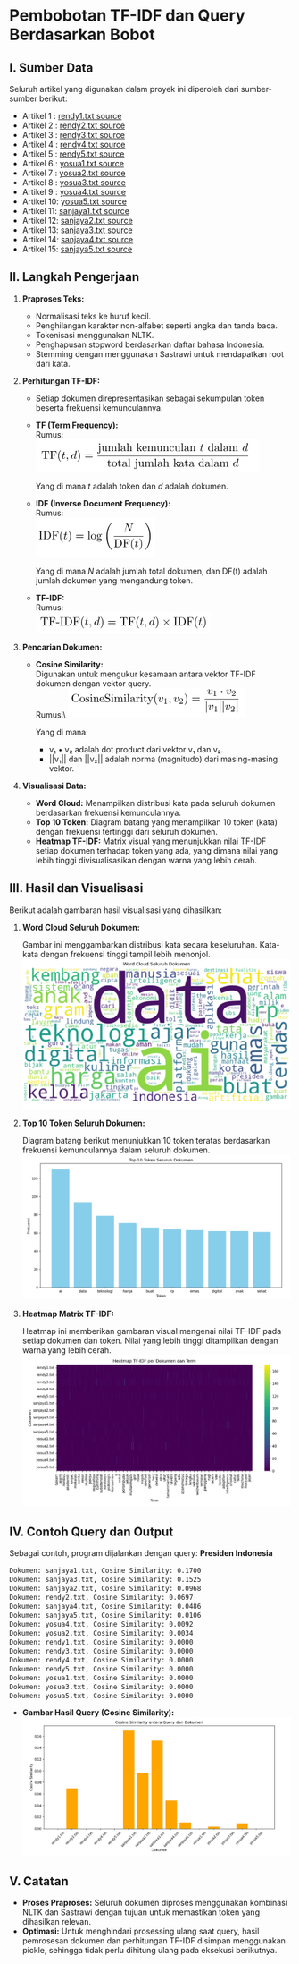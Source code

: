 
Pembobotan TF-IDF dan Query Berdasarkan Bobot
=======================================================================

I. Sumber Data
---------------
Seluruh artikel yang digunakan dalam proyek ini diperoleh dari sumber-sumber berikut:
- Artikel 1 : [rendy1.txt source](https://aws.amazon.com/id/what-is/artificial-intelligence/)
- Artikel 2 : [rendy2.txt source](https://theconversation.com/pentingnya-tata-kelola-data-kesehatan-di-era-ai-indonesia-harus-segera-bangun-layanan-kesehatan-terintegrasi-239383)
- Artikel 3 : [rendy3.txt source](https://ppg.dikdasmen.go.id/news/peranan-kecerdasan-buatan-artificial-intelligence-dalam-pendidikan)
- Artikel 4 : [rendy4.txt source](https://diskominfo.mukomukokab.go.id/artikel/teknologi-ai-bagaimana-kecerdasan-buatan-mengubah-industri-di-seluruh-dunia)
- Artikel 5 : [rendy5.txt source](https://www.djkn.kemenkeu.go.id/kanwil-jakarta/baca-artikel/16291/Artificial-Intelligence-AI-Pembantu-Pekerjaan-Manusia.html)
- Artikel 6 : [yosua1.txt source](https://www.kompasiana.com/lianafitri7184/67e87e54c925c44b563744f2/dinamika-ekonomi-perilaku-di-tengah-transformasi-digital)
- Artikel 7 : [yosua2.txt source](https://www.liputan6.com/bisnis/read/5981341/harga-emas-antam-ubs-dan-galeri24-pegadaian-jelang-lebaran-intip-daftarnya)
- Artikel 8 : [yosua3.txt source](https://money.kompas.com/read/2025/03/30/123249126/tol-japek-ii-selatan-dibuka-gratis-mulai-2-april-tapi-bus-dan-truk-dilarang)
- Artikel 9 : [yosua4.txt source](https://www.tempo.co/ekonomi/kisruh-izin-impor-bawang-putih-diprediksi-rugikan-masyarakat-rp-3-85-triliun-per-tahun-1225320)
- Artikel 10: [yosua5.txt source](https://money.kompas.com/read/2025/03/30/112000826/puncak-arus-balik-diprediksi-pada-6-maret-2025-begini-persiapan-jasa-marga)
- Artikel 11: [sanjaya1.txt source](https://itk.ac.id/rangkaian-kegiatan-dies-natalis-6-institut-teknologi-kalimantan/berita/sinergi-pemerintah-dan-pendidikan-tinggi-untuk-kemajuan-bangsa-di-istana-merdeka)
- Artikel 12: [sanjaya2.txt source](https://indonesia.go.id/kategori/sosial-budaya/9121/pemerintah-luncurkan-tunas-kebijakan-baru-lindungi-anak-di-dunia-digital?lang=1)
- Artikel 13: [sanjaya3.txt source](https://indonesia.go.id/kategori/sosial-budaya/9121/pemerintah-luncurkan-tunas-kebijakan-baru-lindungi-anak-di-dunia-digital?lang=1)
- Artikel 14: [sanjaya4.txt source](https://indonesia.go.id/kategori/sosial-budaya/9121/pemerintah-luncurkan-tunas-kebijakan-baru-lindungi-anak-di-dunia-digital?lang=1)
- Artikel 15: [sanjaya5.txt source](https://indonesia.go.id/kategori/sosial-budaya/9121/pemerintah-luncurkan-tunas-kebijakan-baru-lindungi-anak-di-dunia-digital?lang=1)

II. Langkah Pengerjaan
---------------
1. **Praproses Teks:**
   - Normalisasi teks ke huruf kecil.
   - Penghilangan karakter non-alfabet seperti angka dan tanda baca.
   - Tokenisasi menggunakan NLTK.
   - Penghapusan stopword berdasarkan daftar bahasa Indonesia.
   - Stemming dengan menggunakan Sastrawi untuk mendapatkan root dari kata.

2. **Perhitungan TF-IDF:**
   - Setiap dokumen direpresentasikan sebagai sekumpulan token beserta frekuensi kemunculannya.
   - **TF (Term Frequency):**\
     Rumus:\
     ![Rumus TF}](gambarRumus/tf.png)

     Yang di mana *t* adalah token dan *d* adalah dokumen.
     
   - **IDF (Inverse Document Frequency):**\
     Rumus:\
     ![Rumus IDF}](gambarRumus/idf.png)

     Yang di mana *N* adalah jumlah total dokumen, dan DF(t) adalah jumlah dokumen yang mengandung token.
     
   - **TF-IDF:**\
     Rumus:\
     ![Rumus TF-IDF}](gambarRumus/tf-idf.png)

3. **Pencarian Dokumen:**
   - **Cosine Similarity:**  
     Digunakan untuk mengukur kesamaan antara vektor TF-IDF dokumen dengan vektor query.\
     Rumus:\ 
     ![Rumus Cosine Similarity}](gambarRumus/cosineSimilarity.png)

     Yang di mana:
       - v₁ • v₂ adalah dot product dari vektor v₁ dan v₂.
       - ||v₁|| dan ||v₂|| adalah norma (magnitudo) dari masing-masing vektor.
       
4. **Visualisasi Data:**
   - **Word Cloud:** Menampilkan distribusi kata pada seluruh dokumen berdasarkan frekuensi kemunculannya.
   - **Top 10 Token:** Diagram batang yang menampilkan 10 token (kata) dengan frekuensi tertinggi dari seluruh dokumen.
   - **Heatmap TF-IDF:** Matrix visual yang menunjukkan nilai TF-IDF setiap dokumen terhadap token yang ada, yang dimana nilai yang lebih tinggi divisualisasikan dengan warna yang lebih cerah.

III. Hasil dan Visualisasi
-------------------------
Berikut adalah gambaran hasil visualisasi yang dihasilkan:

1. **Word Cloud Seluruh Dokumen:**

   Gambar ini menggambarkan distribusi kata secara keseluruhan. Kata-kata dengan frekuensi tinggi tampil lebih menonjol.
   ![Gambar WordCloud](gambar/wordcloud.png)

2. **Top 10 Token Seluruh Dokumen:**

   Diagram batang berikut menunjukkan 10 token teratas berdasarkan frekuensi kemunculannya dalam seluruh dokumen.
   ![Gambar WordCloud](gambar/top10.png)

3. **Heatmap Matrix TF-IDF:**

   Heatmap ini memberikan gambaran visual mengenai nilai TF-IDF pada setiap dokumen dan token. Nilai yang lebih tinggi ditampilkan dengan warna yang lebih cerah.
   ![Gambar WordCloud](gambar/heatmap.png)



IV. Contoh Query dan Output
---------------------------
Sebagai contoh, program dijalankan dengan query: **Presiden Indonesia**
``` Hasil pencarian berdasarkan cosine similarity
Dokumen: sanjaya1.txt, Cosine Similarity: 0.1700 
Dokumen: sanjaya3.txt, Cosine Similarity: 0.1525 
Dokumen: sanjaya2.txt, Cosine Similarity: 0.0968 
Dokumen: rendy2.txt, Cosine Similarity: 0.0697 
Dokumen: sanjaya4.txt, Cosine Similarity: 0.0486 
Dokumen: sanjaya5.txt, Cosine Similarity: 0.0106 
Dokumen: yosua4.txt, Cosine Similarity: 0.0092 
Dokumen: yosua2.txt, Cosine Similarity: 0.0034 
Dokumen: rendy1.txt, Cosine Similarity: 0.0000 
Dokumen: rendy3.txt, Cosine Similarity: 0.0000 
Dokumen: rendy4.txt, Cosine Similarity: 0.0000 
Dokumen: rendy5.txt, Cosine Similarity: 0.0000 
Dokumen: yosua1.txt, Cosine Similarity: 0.0000 
Dokumen: yosua3.txt, Cosine Similarity: 0.0000 
Dokumen: yosua5.txt, Cosine Similarity: 0.0000
```


- **Gambar Hasil Query (Cosine Similarity):**  
  ![Gambar Query](gambar/query_presiden_indonesia.png)

V. Catatan
----------------------
- **Proses Praproses:** Seluruh dokumen diproses menggunakan kombinasi NLTK dan Sastrawi dengan tujuan untuk memastikan token yang dihasilkan relevan.
- **Optimasi:** Untuk menghindari prosessing ulang saat query, hasil pemrosesan dokumen dan perhitungan TF-IDF disimpan menggunakan pickle, sehingga tidak perlu dihitung ulang pada eksekusi berikutnya.

